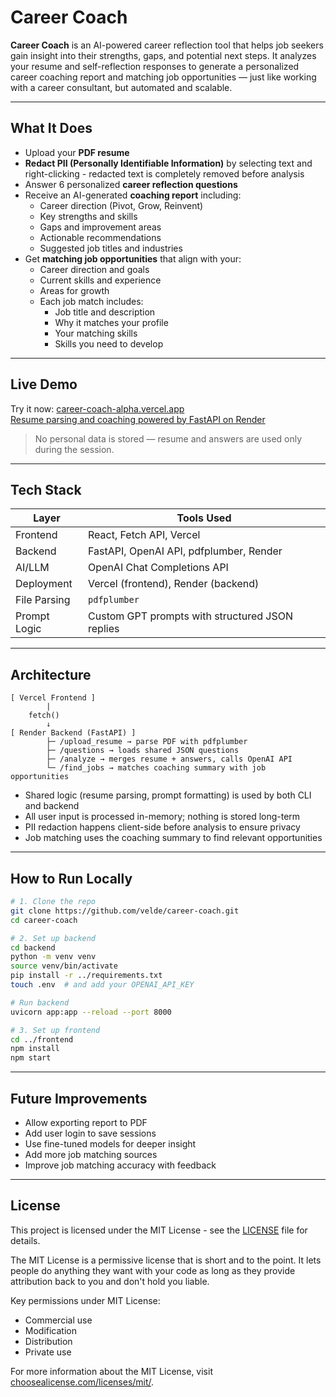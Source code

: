 # Career Coach

**Career Coach** is an AI-powered career reflection tool that helps job seekers gain insight into their strengths, gaps, and potential next steps. It analyzes your resume and self-reflection responses to generate a personalized career coaching report and matching job opportunities — just like working with a career consultant, but automated and scalable.

---

## What It Does

- Upload your **PDF resume**
- **Redact PII (Personally Identifiable Information)** by selecting text and right-clicking - redacted text is completely removed before analysis
- Answer 6 personalized **career reflection questions**
- Receive an AI-generated **coaching report** including:
  - Career direction (Pivot, Grow, Reinvent)
  - Key strengths and skills
  - Gaps and improvement areas
  - Actionable recommendations
  - Suggested job titles and industries
- Get **matching job opportunities** that align with your:
  - Career direction and goals
  - Current skills and experience
  - Areas for growth
  - Each job match includes:
    - Job title and description
    - Why it matches your profile
    - Your matching skills
    - Skills you need to develop

---

## Live Demo

Try it now: [career-coach-alpha.vercel.app](https://career-coach-alpha.vercel.app)  
[Resume parsing and coaching powered by FastAPI on Render](https://career-coach-backend.onrender.com/health)

> No personal data is stored — resume and answers are used only during the session.

---

## Tech Stack

| Layer       | Tools Used                                 |
|-------------|---------------------------------------------|
| Frontend    | React, Fetch API, Vercel                   |
| Backend     | FastAPI, OpenAI API, pdfplumber, Render    |
| AI/LLM      | OpenAI Chat Completions API               |
| Deployment  | Vercel (frontend), Render (backend)        |
| File Parsing| `pdfplumber`                              |
| Prompt Logic| Custom GPT prompts with structured JSON replies |

---

## Architecture

```
[ Vercel Frontend ]
        |
    fetch()
        ↓
[ Render Backend (FastAPI) ]
        ├─ /upload_resume → parse PDF with pdfplumber
        ├─ /questions → loads shared JSON questions
        ├─ /analyze → merges resume + answers, calls OpenAI API
        └─ /find_jobs → matches coaching summary with job opportunities
```

- Shared logic (resume parsing, prompt formatting) is used by both CLI and backend
- All user input is processed in-memory; nothing is stored long-term
- PII redaction happens client-side before analysis to ensure privacy
- Job matching uses the coaching summary to find relevant opportunities

---

## How to Run Locally

```bash
# 1. Clone the repo
git clone https://github.com/velde/career-coach.git
cd career-coach

# 2. Set up backend
cd backend
python -m venv venv
source venv/bin/activate
pip install -r ../requirements.txt
touch .env  # and add your OPENAI_API_KEY

# Run backend
uvicorn app:app --reload --port 8000

# 3. Set up frontend
cd ../frontend
npm install
npm start
```

---

## Future Improvements

- Allow exporting report to PDF
- Add user login to save sessions
- Use fine-tuned models for deeper insight
- Add more job matching sources
- Improve job matching accuracy with feedback

---

## License

This project is licensed under the MIT License - see the [LICENSE](LICENSE) file for details.

The MIT License is a permissive license that is short and to the point. It lets people do anything they want with your code as long as they provide attribution back to you and don't hold you liable.

Key permissions under MIT License:
- Commercial use
- Modification
- Distribution
- Private use

For more information about the MIT License, visit [choosealicense.com/licenses/mit/](https://choosealicense.com/licenses/mit/).